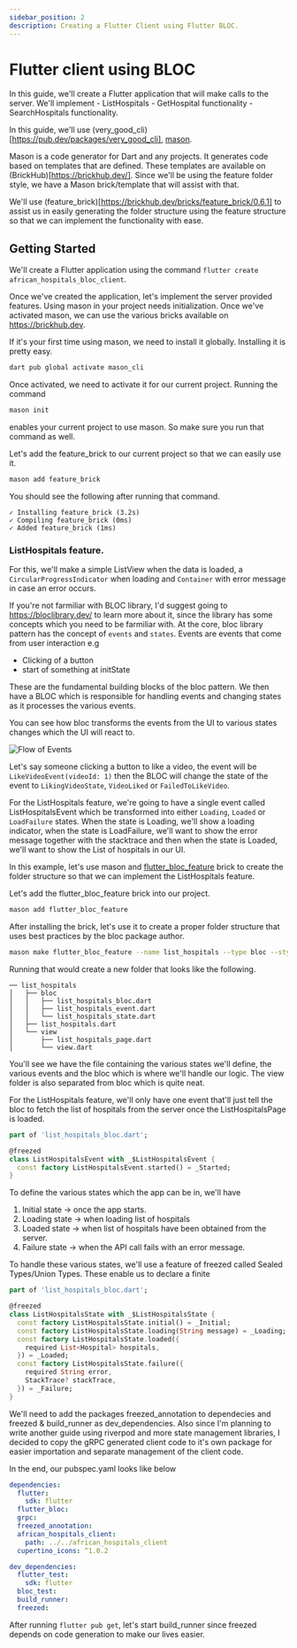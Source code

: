 ```yaml
---
sidebar_position: 2
description: Creating a Flutter Client using Flutter BLOC.
---
```


# Flutter client using BLOC 

In this guide, we'll create a Flutter application that will make calls to the server. 
We'll implement 
    - ListHospitals
    - GetHospital functionality
    - SearchHospitals functionality. 

In this guide, we'll use (very_good_cli)[https://pub.dev/packages/very_good_cli], [mason](https://pub.dev/packages/mason_cli).

Mason is a code generator for Dart and any projects. It generates code based on templates that are defined. These templates are available on (BrickHub)[https://brickhub.dev/]. Since we'll be using the feature folder style, we have a Mason brick/template that will assist with that. 

We'll use (feature_brick)[https://brickhub.dev/bricks/feature_brick/0.6.1] to assist us in easily generating the folder structure using the feature structure so that we can implement the functionality with ease. 

## Getting Started

We'll create a Flutter application using the command `flutter create african_hospitals_bloc_client`.

Once we've created the application, let's implement the server provided features. 
Using mason in your project needs initialization. Once we've activated mason, we can use the various bricks available on https://brickhub.dev. 

If it's your first time using mason, we need to install it globally. Installing it is pretty easy. 

```cmd
dart pub global activate mason_cli
```

Once activated, we need to activate it for our current project. Running the command 
```cmd
mason init
``` 
enables your current project to use mason. So make sure you run that command as well. 

Let's add the feature_brick to our current project so that we can easily use it. 

```cmd
mason add feature_brick
```
You should see the following after running that command. 

```
✓ Installing feature_brick (3.2s)
✓ Compiling feature_brick (0ms)
✓ Added feature_brick (1ms)
```

### ListHospitals feature. 

For this, we'll make a simple ListView when the data is loaded, a `CircularProgressIndicator` when loading and `Container` with error message in case an error occurs. 

If you're not farmiliar with BLOC library, I'd suggest going to https://bloclibrary.dev/ to learn more about it, since the library has some concepts which you need to be farmiliar with. At the core, bloc library pattern has the concept of `events` and `states`. Events are events that come from user interaction e.g 
- Clicking of a button
- start of something at initState

These are the fundamental building blocks of the bloc pattern. 
We then have a BLOC which is responsible for handling events and changing states as it processes the various events. 

You can see how bloc transforms the events from the UI to various states changes which the UI will react to.

![Flow of Events](https://bloclibrary.dev/assets/bloc_architecture_full.png)

Let's say someone clicking a button to like a video, the event will be `LikeVideoEvent(videoId: 1)` then the BLOC will change the state of the event to `LikingVideoState`, `VideoLiked` or `FailedToLikeVideo`. 

For the ListHospitals feature, we're going to have a single event called ListHospitalsEvent which be transformed into either `Loading`, `Loaded` or `LoadFailure` states. When the state is Loading, we'll show a loading indicator, when the state is LoadFailure, we'll want to show the error message together with the stacktrace and then when the state is Loaded, we'll want to show the List of hospitals in our UI. 

In this example, let's use mason and [flutter_bloc_feature](https://brickhub.dev/bricks/flutter_bloc_feature/0.2.1) brick to create the folder structure so that we can implement the ListHospitals feature. 

Let's add the flutter_bloc_feature brick into our project. 
```bash
mason add flutter_bloc_feature
```

After installing the brick, let's use it to create a proper folder structure that uses best practices by the bloc package author. 
```bash
mason make flutter_bloc_feature --name list_hospitals --type bloc --style freezed
```

Running that would create a new folder that looks like the following. 
```
── list_hospitals
│   ├── bloc
│   │   ├── list_hospitals_bloc.dart
│   │   ├── list_hospitals_event.dart
│   │   └── list_hospitals_state.dart
│   ├── list_hospitals.dart
│   └── view
│       ├── list_hospitals_page.dart
│       └── view.dart
```

You'll see we have the file containing the various states we'll define, the various events and the bloc which is where we'll handle our logic. The view folder is also separated from bloc which is quite neat. 

For the ListHospitals feature, we'll only have one event that'll just tell the bloc to fetch the list of hospitals from the server once the ListHospitalsPage is loaded. 

```dart
part of 'list_hospitals_bloc.dart';

@freezed
class ListHospitalsEvent with _$ListHospitalsEvent {
  const factory ListHospitalsEvent.started() = _Started;
}

```

To define the various states which the app can be in, we'll have 
1. Initial state -> once the app starts.
2. Loading state -> when loading list of hospitals
3. Loaded state -> when list of hospitals have been obtained from the server. 
4. Failure state -> when the API call fails with an error message. 

To handle these various states, we'll use a feature of freezed called Sealed Types/Union Types. These enable us to declare a finite 


```dart
part of 'list_hospitals_bloc.dart';

@freezed
class ListHospitalsState with _$ListHospitalsState {
  const factory ListHospitalsState.initial() = _Initial;
  const factory ListHospitalsState.loading(String message) = _Loading;
  const factory ListHospitalsState.loaded({
    required List<Hospital> hospitals,
  }) = _Loaded;
  const factory ListHospitalsState.failure({
    required String error,
    StackTrace? stackTrace,
  }) = _Failure;
}
```

We'll need to add the packages freezed_annotation to dependecies and freezed & build_runner as dev_dependencies. 
Also since I'm planning to write another guide using riverpod and more state management libraries, I decided to copy the gRPC generated client code to it's own package for easier importation and separate management of the client code. 

In the end, our pubspec.yaml looks like below

```yaml
dependencies:
  flutter:
    sdk: flutter
  flutter_bloc:
  grpc: 
  freezed_annotation:  
  african_hospitals_client: 
    path: ../../african_hospitals_client
  cupertino_icons: ^1.0.2

dev_dependencies:
  flutter_test:
    sdk: flutter
  bloc_test: 
  build_runner: 
  freezed: 
```

After running ```flutter pub get```, let's start build_runner since freezed depends on code generation to make our lives easier. 